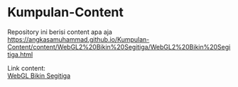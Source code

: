# Kumpulan-Content
Repository ini berisi content apa aja  
https://angkasamuhammad.github.io/Kumpulan-Content/content/WebGL2%20Bikin%20Segitiga/WebGL2%20Bikin%20Segitiga.html  
  
Link content:  
[WebGL Bikin Segitiga](https://angkasamuhammad.github.io/Kumpulan-Content/content/WebGL2%20Bikin%20Segitiga/WebGL2%20Bikin%20Segitiga.html)  
